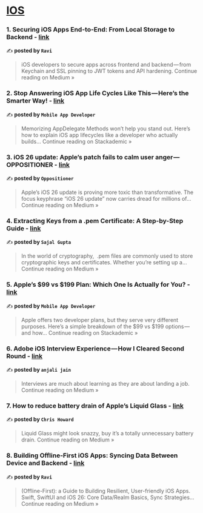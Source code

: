 
<h1><a href=https://medium.com/tag/ios/recommended target="_blank" rel="noopener noreferrer">IOS</a></h1>
<h3>1. Securing iOS Apps End-to-End: From Local Storage to Backend - <a href="https://ravi6997.medium.com/securing-ios-apps-end-to-end-from-local-storage-to-backend-7d110171c196?source=rss------ios-5" target="_blank" rel="noopener noreferrer">link</a></h3>

✍️ **posted by `Ravi`**

<blockquote>iOS developers to secure apps across frontend and backend — from Keychain and SSL pinning to JWT tokens and API hardening.
Continue reading on Medium »</blockquote>

<h3>2. Stop Answering iOS App Life Cycles Like This — Here’s the Smarter Way! - <a href="https://blog.stackademic.com/stop-answering-ios-app-life-cycles-like-this-heres-the-smarter-way-9f2a28953508?source=rss------ios-5" target="_blank" rel="noopener noreferrer">link</a></h3>

✍️ **posted by `Mobile App Developer`**

<blockquote>Memorizing AppDelegate Methods won’t help you stand out. Here’s how to explain iOS app lifecycles like a developer who actually builds…
Continue reading on Stackademic »</blockquote>

<h3>3. iOS 26 update: Apple’s patch fails to calm user anger — OPPOSITIONER - <a href="https://medium.com/@tarashuliichuk/ios-26-update-apples-patch-fails-to-calm-user-anger-oppositioner-ca9132c4ed81?source=rss------ios-5" target="_blank" rel="noopener noreferrer">link</a></h3>

✍️ **posted by `Oppositioner`**

<blockquote>Apple’s iOS 26 update is proving more toxic than transformative. The focus keyphrase “iOS 26 update” now carries dread for millions of…
Continue reading on Medium »</blockquote>

<h3>4. Extracting Keys from a .pem Certificate: A Step-by-Step Guide - <a href="https://medium.com/@sajalgupta4me/extracting-keys-from-a-pem-certificate-a-step-by-step-guide-ff782ea23601?source=rss------ios-5" target="_blank" rel="noopener noreferrer">link</a></h3>

✍️ **posted by `Sajal Gupta`**

<blockquote>In the world of cryptography,  .pem  files are commonly used to store cryptographic keys and certificates. Whether you’re setting up a…
Continue reading on Medium »</blockquote>

<h3>5. Apple’s $99 vs $199 Plan: Which One Is Actually for You? - <a href="https://blog.stackademic.com/apples-99-vs-199-plan-which-one-is-actually-for-you-829904fee767?source=rss------ios-5" target="_blank" rel="noopener noreferrer">link</a></h3>

✍️ **posted by `Mobile App Developer`**

<blockquote>Apple offers two developer plans, but they serve very different purposes. Here’s a simple breakdown of the $99 vs $199 options — and how…
Continue reading on Stackademic »</blockquote>

<h3>6. Adobe iOS Interview Experience — How I Cleared Second Round - <a href="https://medium.com/@anjali09july1999/adobe-ios-interview-experience-how-i-cleared-second-round-a886bed6e08e?source=rss------ios-5" target="_blank" rel="noopener noreferrer">link</a></h3>

✍️ **posted by `anjali jain`**

<blockquote>Interviews are much about learning as they are about landing a job.
Continue reading on Medium »</blockquote>

<h3>7. How to reduce battery drain of Apple’s Liquid Glass - <a href="https://medium.com/@chrishoward_28016/how-to-reduce-battery-drain-of-apples-liquid-glass-0f92dce558f9?source=rss------ios-5" target="_blank" rel="noopener noreferrer">link</a></h3>

✍️ **posted by `Chris Howard`**

<blockquote>Liquid Glass might look snazzy, buy it’s a totally unnecessary battery drain.
Continue reading on Medium »</blockquote>

<h3>8. Building Offline-First iOS Apps: Syncing Data Between Device and Backend - <a href="https://ravi6997.medium.com/building-offline-first-ios-apps-syncing-data-between-device-and-backend-2adacf39555b?source=rss------ios-5" target="_blank" rel="noopener noreferrer">link</a></h3>

✍️ **posted by `Ravi`**

<blockquote>(Offline-First): a Guide to Building Resilient, User-friendly iOS Apps. Swift, SwiftUI and iOS 26: Core Data/Realm Basics, Sync Strategies…
Continue reading on Medium »</blockquote>


